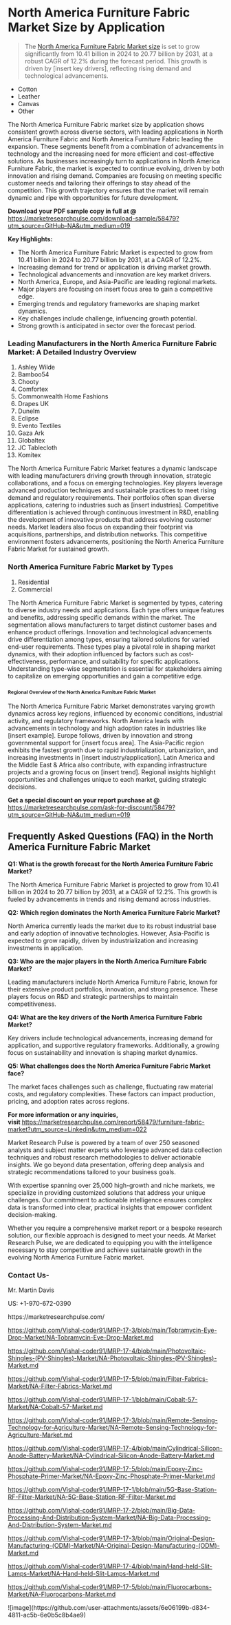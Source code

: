 <h1>North America Furniture Fabric Market&nbsp;Size by Application</h1><blockquote><p>The <a href="https://marketresearchpulse.com/download-sample/58479?utm_source=GitHub-NA&amp;utm_medium=019">North America Furniture Fabric Market size</a> is set to grow significantly from 10.41 billion in 2024 to 20.77 billion by 2031, at a robust CAGR of 12.2% during the forecast period. This growth is driven by [insert key drivers], reflecting rising demand and technological advancements.</p></blockquote><ul><li>Cotton<li> Leather<li> Canvas<li> Other</li></ul><p>The North America Furniture Fabric market size by application shows consistent growth across diverse sectors, with leading applications in North America Furniture Fabric and North America Furniture Fabric leading the expansion. These segments benefit from a combination of advancements in technology and the increasing need for more efficient and cost-effective solutions. As businesses increasingly turn to applications in North America Furniture Fabric, the market is expected to continue evolving, driven by both innovation and rising demand. Companies are focusing on meeting specific customer needs and tailoring their offerings to stay ahead of the competition. This growth trajectory ensures that the market will remain dynamic and ripe with opportunities for future development.</p><p><strong>Download your PDF sample copy in full at @ </strong><a href="https://marketresearchpulse.com/download-sample/58479?utm_source=GitHub-NA&amp;utm_medium=019">https://marketresearchpulse.com/download-sample/58479?utm_source=GitHub-NA&amp;utm_medium=019</a></p><p><strong>Key Highlights: </strong></p><ul><li>The North America Furniture Fabric Market is expected to grow from 10.41 billion in 2024 to 20.77 billion by 2031, at a CAGR of 12.2%.</li><li>Increasing demand for trend or application is driving market growth.</li><li>Technological advancements and innovation are key market drivers.</li><li>North America, Europe, and Asia-Pacific are leading regional markets.</li><li>Major players are focusing on insert focus area to gain a competitive edge.</li><li>Emerging trends and regulatory frameworks are shaping market dynamics.</li><li>Key challenges include challenge, influencing growth potential.</li><li>Strong growth is anticipated in sector over the forecast period.</li></ul><h3>Leading Manufacturers in the North America Furniture Fabric Market: A Detailed Industry Overview</h3><ol><li>Ashley Wilde</li><li>Bamboo54</li><li>Chooty</li><li>Comfortex</li><li>Commonwealth Home Fashions</li><li>Drapes UK</li><li>Dunelm</li><li>Eclipse</li><li>Evento Textiles</li><li>Gaza Ark</li><li>Globaltex</li><li>JC Tablecloth</li><li>Komitex</li></ol><div class="flex max-w-full flex-col flex-grow"><div class="min-h-8 text-message flex w-full flex-col items-end gap-2 whitespace-normal break-words [.text-message+&amp;]:mt-5" dir="auto" data-message-author-role="assistant" data-message-id="fd8432e4-4910-450d-b182-61b7bfb0a01f" data-message-model-slug="gpt-4o"><div class="flex w-full flex-col gap-1 empty:hidden first:pt-[3px]"><div class="markdown prose w-full break-words dark:prose-invert light"><p>The North America Furniture Fabric Market features a dynamic landscape with leading manufacturers driving growth through innovation, strategic collaborations, and a focus on emerging technologies. Key players leverage advanced production techniques and sustainable practices to meet rising demand and regulatory requirements. Their portfolios often span diverse applications, catering to industries such as [insert industries]. Competitive differentiation is achieved through continuous investment in R&amp;D, enabling the development of innovative products that address evolving customer needs. Market leaders also focus on expanding their footprint via acquisitions, partnerships, and distribution networks. This competitive environment fosters advancements, positioning the North America Furniture Fabric Market for sustained growth.</p></div></div></div></div><h3>North America Furniture Fabric Market by Types</h3><ol><li>Residential<li> Commercial</li></ol><div class="flex max-w-full flex-col flex-grow"><div class="min-h-8 text-message flex w-full flex-col items-end gap-2 whitespace-normal break-words [.text-message+&amp;]:mt-5" dir="auto" data-message-author-role="assistant" data-message-id="084470be-0bb7-4664-bddf-5156b4f41249" data-message-model-slug="gpt-4o-mini"><div class="flex w-full flex-col gap-1 empty:hidden first:pt-[3px]"><div class="markdown prose w-full break-words dark:prose-invert light"><p>The North America Furniture Fabric Market is segmented by types, catering to diverse industry needs and applications. Each type offers unique features and benefits, addressing specific demands within the market. The segmentation allows manufacturers to target distinct customer bases and enhance product offerings. Innovation and technological advancements drive differentiation among types, ensuring tailored solutions for varied end-user requirements. These types play a pivotal role in shaping market dynamics, with their adoption influenced by factors such as cost-effectiveness, performance, and suitability for specific applications. Understanding type-wise segmentation is essential for stakeholders aiming to capitalize on emerging opportunities and gain a competitive edge.</p></div></div></div></div><h3><span style="font-size: 11px;">Regional Overview of the North America Furniture Fabric Market</span></h3><div class="flex max-w-full flex-col flex-grow"><div class="min-h-8 text-message flex w-full flex-col items-end gap-2 whitespace-normal break-words [.text-message+&amp;]:mt-5" dir="auto" data-message-author-role="assistant" data-message-id="e9038762-ce64-4e30-91c9-9bd413514231" data-message-model-slug="gpt-4o-mini"><div class="flex w-full flex-col gap-1 empty:hidden first:pt-[3px]"><div class="markdown prose w-full break-words dark:prose-invert light"><p>The North America Furniture Fabric Market demonstrates varying growth dynamics across key regions, influenced by economic conditions, industrial activity, and regulatory frameworks. North America leads with advancements in technology and high adoption rates in industries like [insert example]. Europe follows, driven by innovation and strong governmental support for [insert focus area]. The Asia-Pacific region exhibits the fastest growth due to rapid industrialization, urbanization, and increasing investments in [insert industry/application]. Latin America and the Middle East &amp; Africa also contribute, with expanding infrastructure projects and a growing focus on [insert trend]. Regional insights highlight opportunities and challenges unique to each market, guiding strategic decisions.</p></div></div></div></div><p><strong>Get a special discount on your report purchase at @ </strong><a href="https://marketresearchpulse.com/ask-for-discount/58479?utm_source=GitHub-NA&amp;utm_medium=019">https://marketresearchpulse.com/ask-for-discount/58479?utm_source=GitHub-NA&amp;utm_medium=019</a></p><h2>Frequently Asked Questions (FAQ) in the North America Furniture Fabric Market</h2><p><strong>Q1: What is the growth forecast for the North America Furniture Fabric Market?</strong></p><p>The North America Furniture Fabric Market is projected to grow from 10.41 billion in 2024 to 20.77 billion by 2031, at a CAGR of 12.2%. This growth is fueled by advancements in trends and rising demand across industries.</p><p><strong>Q2: Which region dominates the North America Furniture Fabric Market?</strong></p><p>North America currently leads the market due to its robust industrial base and early adoption of innovative technologies. However, Asia-Pacific is expected to grow rapidly, driven by industrialization and increasing investments in application.</p><p><strong>Q3: Who are the major players in the North America Furniture Fabric Market?</strong></p><p>Leading manufacturers include North America Furniture Fabric, known for their extensive product portfolios, innovation, and strong presence. These players focus on R&amp;D and strategic partnerships to maintain competitiveness.</p><p><strong>Q4: What are the key drivers of the North America Furniture Fabric Market?</strong></p><p>Key drivers include technological advancements, increasing demand for application, and supportive regulatory frameworks. Additionally, a growing focus on sustainability and innovation is shaping market dynamics.</p><p><strong>Q5: What challenges does the North America Furniture Fabric Market face?</strong></p><p>The market faces challenges such as challenge, fluctuating raw material costs, and regulatory complexities. These factors can impact production, pricing, and adoption rates across regions.</p><p><strong>For more information or any inquiries, visit&nbsp;</strong><a href="https://marketresearchpulse.com/report/58479/furniture-fabric-market?utm_source=Linkedin&utm_medium=022">https://marketresearchpulse.com/report/58479/furniture-fabric-market?utm_source=Linkedin&utm_medium=022</a></p><p>Market Research Pulse is powered by a team of over 250 seasoned analysts and subject matter experts who leverage advanced data collection techniques and robust research methodologies to deliver actionable insights. We go beyond data presentation, offering deep analysis and strategic recommendations tailored to your business goals.</p><p>With expertise spanning over 25,000 high-growth and niche markets, we specialize in providing customized solutions that address your unique challenges. Our commitment to actionable intelligence ensures complex data is transformed into clear, practical insights that empower confident decision-making.</p><p>Whether you require a comprehensive market report or a bespoke research solution, our flexible approach is designed to meet your needs. At Market Research Pulse, we are dedicated to equipping you with the intelligence necessary to stay competitive and achieve sustainable growth in the evolving North America Furniture Fabric market.</p><h3><strong>Contact Us-</strong></h3><p>Mr. Martin Davis</p><p>US: +1-970-672-0390</p><p>https://marketresearchpulse.com/</p><p><a href="https://github.com/Vishal-coder91/MRP-17-3/blob/main/Tobramycin-Eye-Drop-Market/NA-Tobramycin-Eye-Drop-Market.md">https://github.com/Vishal-coder91/MRP-17-3/blob/main/Tobramycin-Eye-Drop-Market/NA-Tobramycin-Eye-Drop-Market.md</a></p><p><a href="https://github.com/Vishal-coder91/MRP-17-4/blob/main/Photovoltaic-Shingles-(PV-Shingles)-Market/NA-Photovoltaic-Shingles-(PV-Shingles)-Market.md">https://github.com/Vishal-coder91/MRP-17-4/blob/main/Photovoltaic-Shingles-(PV-Shingles)-Market/NA-Photovoltaic-Shingles-(PV-Shingles)-Market.md</a></p><p><a href="https://github.com/Vishal-coder91/MRP-17-5/blob/main/Filter-Fabrics-Market/NA-Filter-Fabrics-Market.md">https://github.com/Vishal-coder91/MRP-17-5/blob/main/Filter-Fabrics-Market/NA-Filter-Fabrics-Market.md</a></p><p><a href="https://github.com/Vishal-coder91/MRP-17-1/blob/main/Cobalt-57-Market/NA-Cobalt-57-Market.md">https://github.com/Vishal-coder91/MRP-17-1/blob/main/Cobalt-57-Market/NA-Cobalt-57-Market.md</a></p><p><a href="https://github.com/Vishal-coder91/MRP-17-3/blob/main/Remote-Sensing-Technology-for-Agriculture-Market/NA-Remote-Sensing-Technology-for-Agriculture-Market.md">https://github.com/Vishal-coder91/MRP-17-3/blob/main/Remote-Sensing-Technology-for-Agriculture-Market/NA-Remote-Sensing-Technology-for-Agriculture-Market.md</a></p><p><a href="https://github.com/Vishal-coder91/MRP-17-4/blob/main/Cylindrical-Silicon-Anode-Battery-Market/NA-Cylindrical-Silicon-Anode-Battery-Market.md">https://github.com/Vishal-coder91/MRP-17-4/blob/main/Cylindrical-Silicon-Anode-Battery-Market/NA-Cylindrical-Silicon-Anode-Battery-Market.md</a></p><p><a href="https://github.com/Vishal-coder91/MRP-17-5/blob/main/Epoxy-Zinc-Phosphate-Primer-Market/NA-Epoxy-Zinc-Phosphate-Primer-Market.md">https://github.com/Vishal-coder91/MRP-17-5/blob/main/Epoxy-Zinc-Phosphate-Primer-Market/NA-Epoxy-Zinc-Phosphate-Primer-Market.md</a></p><p><a href="https://github.com/Vishal-coder91/MRP-17-1/blob/main/5G-Base-Station-RF-Filter-Market/NA-5G-Base-Station-RF-Filter-Market.md">https://github.com/Vishal-coder91/MRP-17-1/blob/main/5G-Base-Station-RF-Filter-Market/NA-5G-Base-Station-RF-Filter-Market.md</a></p><p><a href="https://github.com/Vishal-coder91/MRP-17-2/blob/main/Big-Data-Processing-And-Distribution-System-Market/NA-Big-Data-Processing-And-Distribution-System-Market.md">https://github.com/Vishal-coder91/MRP-17-2/blob/main/Big-Data-Processing-And-Distribution-System-Market/NA-Big-Data-Processing-And-Distribution-System-Market.md</a></p><p><a href="https://github.com/Vishal-coder91/MRP-17-3/blob/main/Original-Design-Manufacturing-(ODM)-Market/NA-Original-Design-Manufacturing-(ODM)-Market.md">https://github.com/Vishal-coder91/MRP-17-3/blob/main/Original-Design-Manufacturing-(ODM)-Market/NA-Original-Design-Manufacturing-(ODM)-Market.md</a></p><p><a href="https://github.com/Vishal-coder91/MRP-17-4/blob/main/Hand-held-Slit-Lamps-Market/NA-Hand-held-Slit-Lamps-Market.md">https://github.com/Vishal-coder91/MRP-17-4/blob/main/Hand-held-Slit-Lamps-Market/NA-Hand-held-Slit-Lamps-Market.md</a></p><p><a href="https://github.com/Vishal-coder91/MRP-17-5/blob/main/Fluorocarbons-Market/NA-Fluorocarbons-Market.md">https://github.com/Vishal-coder91/MRP-17-5/blob/main/Fluorocarbons-Market/NA-Fluorocarbons-Market.md</a></p>
![image](https://github.com/user-attachments/assets/6e06199b-d834-4811-ac5b-6e0b5c8b4ae9)
